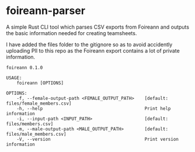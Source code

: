 # foireann-parser

A simple Rust CLI tool which parses CSV exports from Foireann and outputs the basic information needed for creating teamsheets. 

I have added the files folder to the gitignore so as to avoid accidently uploading PII to this repo as the Foireann export contains a lot of private information.

```
foireann 0.1.0

USAGE:
    foireann [OPTIONS]

OPTIONS:
    -f, --female-output-path <FEMALE_OUTPUT_PATH>    [default: files/female_members.csv]
    -h, --help                                       Print help information
    -i, --input-path <INPUT_PATH>                    [default: files/members.csv]
    -m, --male-output-path <MALE_OUTPUT_PATH>        [default: files/male_members.csv]
    -V, --version                                    Print version information
```
